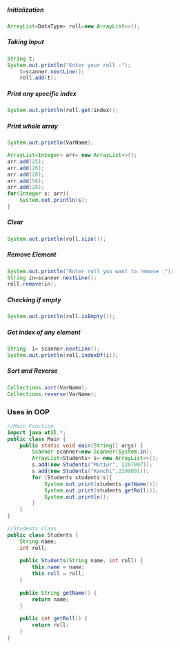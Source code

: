 ##### Initialization
```java
ArrayList<DataType> roll=new ArrayList<>();
```
##### Taking Input
```java
String t;  
System.out.println("Enter your roll :");  
    t=scanner.nextLine();  
    roll.add(t); 
```
##### Print any specific index
```java
System.out.println(roll.get(index));
```
##### Print whole array
```java
System.out.println(VarName);
```
```java
ArrayList<Integer> arr= new ArrayList<>();  
arr.add(25);  
arr.add(26);  
arr.add(28);  
arr.add(56);  
arr.add(28);  
for(Integer s: arr){  
    System.out.println(s);  
}
```
##### Clear
```java
System.out.println(roll.size());
```
##### Remove Element
```java
System.out.println("Enter roll you want to remove :");  
String in=scanner.nextLine();  
roll.remove(in);
```
##### Checking if empty
```java
System.out.println(roll.isEmpty());
```
##### Get index of any element
```java
String  i= scanner.nextLine();  
System.out.println(roll.indexOf(i));
```
##### Sort and Reverse
```java
Collections.sort(VarName);  
Collections.reverse(VarName);
```
### Uses in OOP
```java
//Main Function
import java.util.*;  
public class Main {  
    public static void main(String[] args) {  
        Scanner scanner=new Scanner(System.in);  
        ArrayList<Students> s= new ArrayList<>();  
        s.add(new Students("Mutiur", 2207097));  
        s.add(new Students("Kanchi",2299001));  
        for (Students students:s){  
            System.out.print(students.getName());  
            System.out.print(students.getRoll());  
            System.out.println();  
        }  
    }  
}
```
```java
//Students class
public class Students {  
    String name;  
    int roll;  
  
    public Students(String name, int roll) {  
        this.name = name;  
        this.roll = roll;  
    }  
  
    public String getName() {  
        return name;  
    }  
  
    public int getRoll() {  
        return roll;  
    }  
}
```